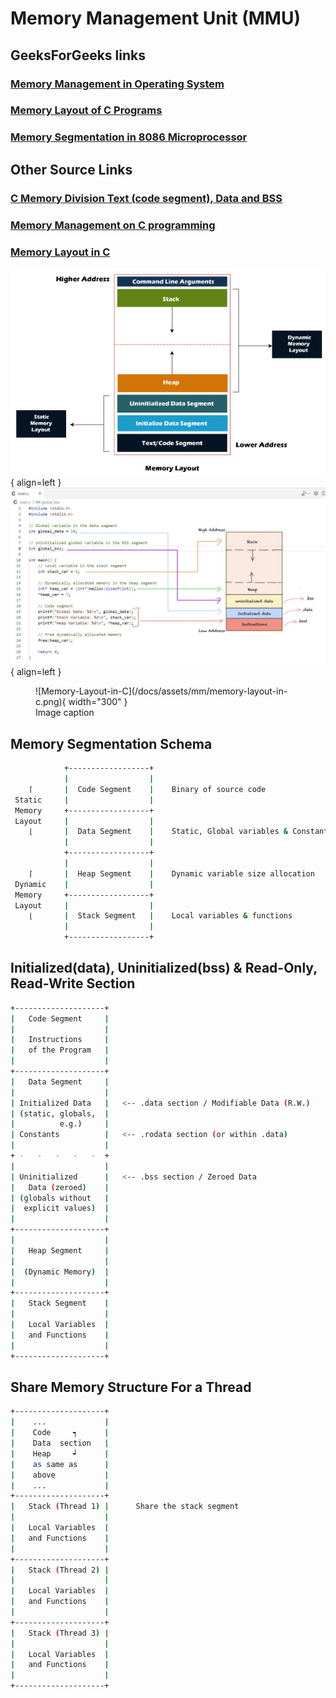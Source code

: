 # Memory Management Unit (MMU)

## GeeksForGeeks links

### [Memory Management in Operating System][MM-in-OS]

### [Memory Layout of C Programs][ML-of-C-Programs]

### [Memory Segmentation in 8086 Microprocessor][MS-in-8086-MP]

## Other Source Links

### [C Memory Division Text (code segment), Data and BSS][code-segment-data-bss]

### [Memory Management on C programming][MM-in-C]

### [Memory Layout in C][ML-in-C]

![Memory-Layout-in-C](/docs/assets/mm/memory-layout-in-c.png){ align=left }
![Memory-Layout-in-C-2](/docs/assets/mm/memory-layout-in-c-2.jpg){ align=left }

<figure markdown="span">
![Memory-Layout-in-C](/docs/assets/mm/memory-layout-in-c.png){ width="300" }
  <figcaption>Image caption</figcaption>
</figure>

## Memory Segmentation Schema

```bash
            +------------------+
            |                  |
    ⌈       |  Code Segment    |    Binary of source code
 Static     |                  |
 Memory     +------------------+
 Layout     |                  |
    ⌊       |  Data Segment    |    Static, Global variables & Constants
            |                  |
            +------------------+
            |                  |
    ⌈       |  Heap Segment    |    Dynamic variable size allocation
 Dynamic    |                  |
 Memory     +------------------+
 Layout     |                  |
    ⌊       |  Stack Segment   |    Local variables & functions
            |                  |
            +------------------+
```

## Initialized(data), Uninitialized(bss) & Read-Only, Read-Write Section

```bash
+--------------------+
|   Code Segment     |
|                    |
|   Instructions     |
|   of the Program   |
|                    |
+--------------------+
|   Data Segment     |
|                    |
| Initialized Data   |   <-- .data section / Modifiable Data (R.W.)
| (static, globals,  |
|          e.g.)     |
| Constants          |   <-- .rodata section (or within .data)
|                    |
+ -   -   -   -   -  +
|                    |
| Uninitialized      |   <-- .bss section / Zeroed Data
|   Data (zeroed)    |
| (globals without   |
|  explicit values)  |
|                    |
+--------------------+
|                    |
|   Heap Segment     |
|                    |
|  (Dynamic Memory)  |
|                    |
+--------------------+
|   Stack Segment    |
|                    |
|   Local Variables  |
|   and Functions    |
|                    |
+--------------------+
```

## Share Memory Structure For a Thread

```bash
+--------------------+
|    ...             |
|    Code     ┑      |
|    Data  section   |
|    Heap     ┙      |
|    as same as      |
|    above           |
|    ...             |
+--------------------+
|   Stack (Thread 1) |      Share the stack segment
|                    |
|   Local Variables  |
|   and Functions    |
|                    |
+--------------------+
|   Stack (Thread 2) |
|                    |
|   Local Variables  |
|   and Functions    |
|                    |
+--------------------+
|   Stack (Thread 3) |
|                    |
|   Local Variables  |
|   and Functions    |
|                    |
+--------------------+
```
<!-- external links -->
[MM-in-OS]: https://www.geeksforgeeks.org/memory-management-in-operating-system/
[ML-of-C-Programs]: https://www.geeksforgeeks.org/memory-layout-of-c-program
[MS-in-8086-MP]: https://www.geeksforgeeks.org/memory-segmentation-8086-microprocessor
[code-segment-data-bss]: https://wahyu-ehs.medium.com/c-memory-division-text-code-segment-data-and-bss-ef7d76831d8b
[MM-in-C]: https://wahyu-ehs.medium.com/memory-management-on-c-programming-ce30135cfbcb
[ML-in-C]: https://www.javatpoint.com/memory-layout-in-c
